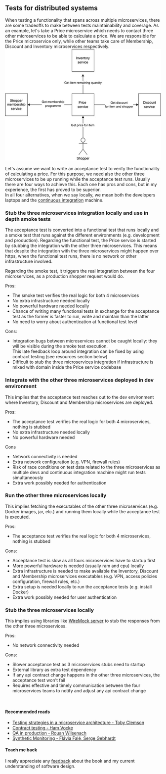 ## Tests for distributed systems

When testing a functionality that spans across multiple microservices, there are some tradeoffs to make between tests maintainability and coverage.
As an example, let's take a Price microservice which needs to contact three other microservices to be able to calculate a price.
We are responsible for the Price microservice only, while other teams take care of Membership, Discount and Inventory microservices respectively.   
![distributed-systems-example.png](images/distributed-systems-example.png)

Let's assume we want to write an acceptance test to verify the functionality of calculating a price.
For this purpose, we need also the other three microservices to be up running while the acceptance test runs.
Usually there are four ways to achieve this. Each one has pros and cons, but in my experience, the first has proved to be superior.  
In all four alternatives, when we say locally, we mean both the developers laptops and the [continuous integration](https://martinfowler.com/articles/continuousIntegration.html) machine.

### Stub the three microservices integration locally and use in depth smoke tests
The acceptance test is converted into a functional test that runs locally and a smoke test that runs against the different environments (e.g. development and production).
Regarding the functional test, the Price service is started by stubbing the integration with the other three microservices.
This means that despite the integration with the three microservices might happen over https, when the functional test runs, there is no network or other infrastructure involved.  

Regarding the smoke test, it triggers the real integration between the four microservices, as a production shopper request would do.  

Pros:
* The smoke test verifies the real logic for both 4 microservices
* No extra infrastructure needed locally
* No powerful hardware needed locally
* Chance of writing many functional tests in exchange for the acceptance test as the former is faster to run, write and maintain than the latter
* No need to worry about authentication at functional test level

Cons:
* Integration bugs between microservices cannot be caught locally: they will be visible during the smoke test execution.  
  This late feedback loop around integration can be fixed by using contract testing (see resources section below)
* Difficult to stub the three microservices integration if infrastructure is mixed with domain inside the Price service codebase

### Integrate with the other three microservices deployed in dev environment
This implies that the acceptance test reaches out to the dev environment where Inventory, Discount and Membership microservices are deployed.   

Pros:
* The acceptance test verifies the real logic for both 4 microservices, nothing is stubbed
* No extra infrastructure needed locally
* No powerful hardware needed  

Cons
* Network connectivity is needed
* Extra network configuration (e.g. VPN, firewall rules)
* Risk of race conditions on test data related to the three microservices as multiple devs and continuous integration machine might run tests simultaneously
* Extra work possibly needed for authentication


### Run the other three microservices locally
This implies fetching the executables of the other three microservices (e.g. Docker images, jar, etc.) and running them locally while the acceptance test is executed.  

Pros:
* The acceptance test verifies the real logic for both 4 microservices, nothing is stubbed  

Cons:
* Acceptance test is slow as all fours microservices have to startup first
* More powerful hardware is needed (usually ram and cpu) locally
* Extra infrastructure is needed to make available the Inventory, Discount and Membership microservices executables (e.g. VPN, access policies configuration, firewall rules, etc.)
* Extra setup is needed locally to run the acceptance tests (e.g. install Docker)
* Extra work possibly needed for user authentication

### Stub the three microservices locally
This implies using libraries like [WireMock server](https://wiremock.org/docs/getting-started/) to stub the responses from the other three microservices.  

Pros:
* No network connectivity needed

Cons:
* Slower acceptance test as 3 microservices stubs need to startup
* External library as extra test dependency
* If any api contract change happens in the other three microservices, the acceptance test won't fail
* Requires effective and timely communication between the four microservices teams to notify and adjust any api contract change

<br/>  

#### Recommended reads
* [Testing strategies in a microservice architecture - Toby Clemson](https://martinfowler.com/articles/microservice-testing/)
* [Contract testing - Ham Vocke](https://martinfowler.com/articles/practical-test-pyramid.html#ContractTests)
* [QA in production - Rouan Wilsenach](https://martinfowler.com/articles/qa-in-production.html)
* [Synthetic Monitoring - Flávia Falé, Serge Gebhardt](https://martinfowler.com/bliki/SyntheticMonitoring.html)

#### Teach me back
I really appreciate any [feedback](../introduction/introduction.html#teach-me-back) about the book and my current understanding of software design.